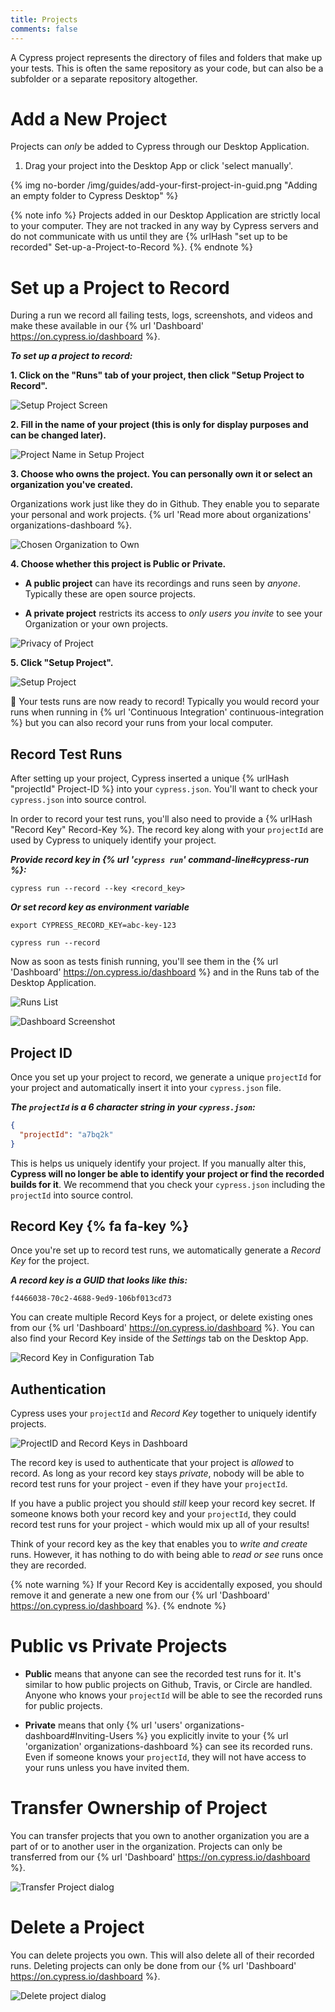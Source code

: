 ```yaml
---
title: Projects
comments: false
---
```


A Cypress project represents the directory of files and folders that make up your tests. This is often the same repository as your code, but can also be a subfolder or a separate repository altogether.

# Add a New Project

Projects can *only* be added to Cypress through our Desktop Application.

1. Drag your project into the Desktop App or click 'select manually'.

{% img no-border /img/guides/add-your-first-project-in-guid.png "Adding an empty folder to Cypress Desktop" %}

{% note info  %}
Projects added in our Desktop Application are strictly local to your computer. They are not tracked in any way by Cypress servers and do not communicate with us until they are {% urlHash "set up to be recorded" Set-up-a-Project-to-Record %}.
{% endnote %}

# Set up a Project to Record

During a run we record all failing tests, logs, screenshots, and videos and make these available in our {% url 'Dashboard' https://on.cypress.io/dashboard %}.

***To set up a project to record:***

**1. Click on the "Runs" tab of your project, then click "Setup Project to Record".**

![Setup Project Screen](/img/dashboard/setup-project-to-record-in-desktop-gui.png)

**2. Fill in the name of your project (this is only for display purposes and can be changed later).**

![Project Name in Setup Project](/img/dashboard/fill-in-project-name-to-setup-project-to-record.png)

**3. Choose who owns the project. You can personally own it or select an organization you've created.**

Organizations work just like they do in Github. They enable you to separate your personal and work projects. {% url 'Read more about organizations' organizations-dashboard %}.

![Chosen Organization to Own](/img/dashboard/select-organization-who-should-own-project.png)

**4. Choose whether this project is Public or Private.**

- **A public project** can have its recordings and runs seen by *anyone*. Typically these are open source projects.

- **A private project** restricts its access to *only users you invite* to see your Organization or your own projects.

![Privacy of Project](/img/dashboard/choose-privacy-of-recorded-project.png)

**5. Click "Setup Project".**

![Setup Project](/img/dashboard/after-setting-up-project-to-record-screen.png)

🎉 Your tests runs are now ready to record! Typically you would record your runs when running in {% url 'Continuous Integration' continuous-integration %} but you can also record your runs from your local computer.

## Record Test Runs

After setting up your project, Cypress inserted a unique {% urlHash "projectId" Project-ID %} into your `cypress.json`. You'll want to check your `cypress.json` into source control.

In order to record your test runs, you'll also need to provide a {% urlHash "Record Key" Record-Key %}. The record key along with your `projectId` are used by Cypress to uniquely identify your project.

***Provide record key in {% url '`cypress run`' command-line#cypress-run %}:***

```shell
cypress run --record --key <record_key>
```

***Or set record key as environment variable***

```shell
export CYPRESS_RECORD_KEY=abc-key-123
```

```shell
cypress run --record
```

Now as soon as tests finish running, you'll see them in the {% url 'Dashboard' https://on.cypress.io/dashboard %} and in the Runs tab of the Desktop Application.

![Runs List](/img/dashboard/runs-list-in-desktop-gui.png)

![Dashboard Screenshot](/img/dashboard/dashboard-runs-list.png)

## Project ID

Once you set up your project to record, we generate a unique `projectId` for your project and automatically insert it into your `cypress.json` file.

***The `projectId` is a 6 character string in your `cypress.json`:***

```json
{
  "projectId": "a7bq2k"
}
```

This is helps us uniquely identify your project. If you manually alter this, **Cypress will no longer be able to identify your project or find the recorded builds for it**. We recommend that you check your `cypress.json` including the `projectId` into source control.

## Record Key {% fa fa-key %}

Once you're set up to record test runs, we automatically generate a *Record Key* for the project.

***A record key is a GUID that looks like this:***

```text
f4466038-70c2-4688-9ed9-106bf013cd73
```

You can create multiple Record Keys for a project, or delete existing ones from our {% url 'Dashboard' https://on.cypress.io/dashboard %}. You can also find your Record Key inside of the *Settings* tab on the Desktop App.

![Record Key in Configuration Tab](/img/dashboard/record-key-shown-in-desktop-gui-configuration.png)

## Authentication

Cypress uses your `projectId` and *Record Key* together to uniquely identify projects.

![ProjectID and Record Keys in Dashboard](/img/dashboard/project-id-and-record-key-shown-in-dashboard.png)

The record key is used to authenticate that your project is *allowed* to record. As long as your record key stays *private*, nobody will be able to record test runs for your project - even if they have your `projectId`.

If you have a public project you should *still* keep your record key secret. If someone knows both your record key and your `projectId`, they could record test runs for your project - which would mix up all of your results!

Think of your record key as the key that enables you to *write and create* runs. However, it has nothing to do with being able to *read or see* runs once they are recorded.

{% note warning  %}
If your Record Key is accidentally exposed, you should remove it and generate a new one from our {% url 'Dashboard' https://on.cypress.io/dashboard %}.
{% endnote %}

# Public vs Private Projects

- **Public** means that anyone can see the recorded test runs for it. It's similar to how public projects on Github, Travis, or Circle are handled. Anyone who knows your `projectId` will be able to see the recorded runs for public projects.

- **Private** means that only {% url 'users' organizations-dashboard#Inviting-Users %} you explicitly invite to your {% url 'organization' organizations-dashboard %} can see its recorded runs. Even if someone knows your `projectId`, they will not have access to your runs unless you have invited them.

# Transfer Ownership of Project

You can transfer projects that you own to another organization you are a part of or to another user in the organization. Projects can only be transferred from our {% url 'Dashboard' https://on.cypress.io/dashboard %}.

![Transfer Project dialog](/img/dashboard/transfer-ownership-of-project-dialog.png)

# Delete a Project

You can delete projects you own. This will also delete all of their recorded runs. Deleting projects can only be done from our {% url 'Dashboard' https://on.cypress.io/dashboard %}.

![Delete project dialog](/img/dashboard/remove-project-dialog.png)
